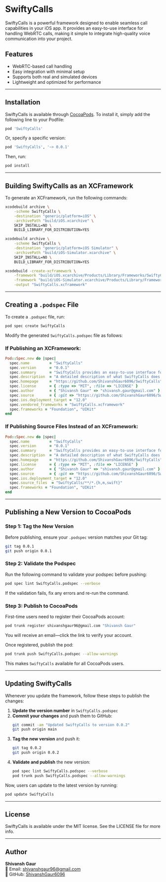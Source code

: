 # SwiftyCalls

SwiftyCalls is a powerful framework designed to enable seamless call capabilities in your iOS app. It provides an easy-to-use interface for handling WebRTC calls, making it simple to integrate high-quality voice communication into your project.

## Features
- WebRTC-based call handling
- Easy integration with minimal setup
- Supports both real and simulated devices
- Lightweight and optimized for performance

---

## Installation

SwiftyCalls is available through [CocoaPods](https://cocoapods.org/pods/SwiftyCalls). To install it, simply add the following line to your Podfile:

```ruby
pod 'SwiftyCalls'
```

Or, specify a specific version:

```ruby
pod 'SwiftyCalls', '~> 0.0.1'
```

Then, run:

```sh
pod install
```

---

## Building SwiftyCalls as an XCFramework

To generate an XCFramework, run the following commands:

```sh
xcodebuild archive \
    -scheme SwiftyCalls \
    -destination "generic/platform=iOS" \
    -archivePath "build/iOS.xcarchive" \
    SKIP_INSTALL=NO \
    BUILD_LIBRARY_FOR_DISTRIBUTION=YES

xcodebuild archive \
    -scheme SwiftyCalls \
    -destination "generic/platform=iOS Simulator" \
    -archivePath "build/iOS-Simulator.xcarchive" \
    SKIP_INSTALL=NO \
    BUILD_LIBRARY_FOR_DISTRIBUTION=YES

xcodebuild -create-xcframework \
    -framework "build/iOS.xcarchive/Products/Library/Frameworks/SwiftyCalls.framework" \
    -framework "build/iOS-Simulator.xcarchive/Products/Library/Frameworks/SwiftyCalls.framework" \
    -output "SwiftyCalls.xcframework"
```

---

## Creating a `.podspec` File

To create a `.podspec` file, run:

```sh
pod spec create SwiftyCalls
```

Modify the generated `SwiftyCalls.podspec` file as follows:

### If Publishing an XCFramework:
```ruby
Pod::Spec.new do |spec|
  spec.name         = "SwiftyCalls"
  spec.version      = "0.0.1"
  spec.summary      = "SwiftyCalls provides an easy-to-use interface for handling WebRTC calls."
  spec.description  = "A detailed description of what SwiftyCalls does."
  spec.homepage     = "https://github.com/ShivanshGaur6096/SwiftyCalls"
  spec.license      = { :type => "MIT", :file => "LICENSE" }
  spec.author       = { "Shivansh Gaur" => "shivansh.gaur@gmail.com" }
  spec.source       = { :git => "https://github.com/ShivanshGaur6096/SwiftyCalls.git", :tag => "#{spec.version}" }
  spec.ios.deployment_target = "12.0"
  spec.vendored_frameworks = "SwiftyCalls.xcframework"
  spec.frameworks = "Foundation", "UIKit"
end
```

### If Publishing Source Files Instead of an XCFramework:
```ruby
Pod::Spec.new do |spec|
  spec.name         = "SwiftyCalls"
  spec.version      = "0.0.1"
  spec.summary      = "SwiftyCalls provides an easy-to-use interface for handling WebRTC calls."
  spec.description  = "A detailed description of what SwiftyCalls does."
  spec.homepage     = "https://github.com/ShivanshGaur6096/SwiftyCalls"
  spec.license      = { :type => "MIT", :file => "LICENSE" }
  spec.author       = { "Shivansh Gaur" => "shivansh.gaur@gmail.com" }
  spec.source       = { :git => "https://github.com/ShivanshGaur6096/SwiftyCalls.git", :tag => "#{spec.version}" }
  spec.ios.deployment_target = "12.0"
  spec.source_files  = "SwiftyCalls/**/*.{h,m,swift}"
  spec.frameworks = "Foundation", "UIKit"
end
```

---

## Publishing a New Version to CocoaPods

### Step 1: Tag the New Version
Before publishing, ensure your `.podspec` version matches your Git tag:

```sh
git tag 0.0.1
git push origin 0.0.1
```

### Step 2: Validate the Podspec

Run the following command to validate your podspec before pushing:

```sh
pod spec lint SwiftyCalls.podspec --verbose
```

If the validation fails, fix any errors and re-run the command.

### Step 3: Publish to CocoaPods

First-time users need to register their CocoaPods account:

```sh
pod trunk register shivanshgaur96@gmail.com "Shivansh Gaur"
```

You will receive an email—click the link to verify your account.

Once registered, publish the pod:

```sh
pod trunk push SwiftyCalls.podspec --allow-warnings
```

This makes `SwiftyCalls` available for all CocoaPods users.

---

## Updating SwiftyCalls

Whenever you update the framework, follow these steps to publish the changes:

1. **Update the version number** in `SwiftyCalls.podspec`
2. **Commit your changes** and push them to GitHub:
   ```sh
   git commit -am "Updated SwiftyCalls to version 0.0.2"
   git push origin main
   ```
3. **Tag the new version** and push it:
   ```sh
   git tag 0.0.2
   git push origin 0.0.2
   ```
4. **Validate and publish** the new version:
   ```sh
   pod spec lint SwiftyCalls.podspec --verbose
   pod trunk push SwiftyCalls.podspec --allow-warnings
   ```

Now, users can update to the latest version by running:

```sh
pod update SwiftyCalls
```

---

## License
SwiftyCalls is available under the MIT license. See the LICENSE file for more info.

---

## Author
**Shivansh Gaur**  
📧 Email: [shivanshgaur96@gmail.com](mailto:shivansh.gaur@gmail.com)  
🔗 GitHub: [ShivanshGaur6096](https://github.com/ShivanshGaur6096)


